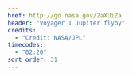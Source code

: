 ```yaml
---
href: http://go.nasa.gov/2aXUiZa
header: "Voyager 1 Jupiter flyby"
credits:
  - "Credit: NASA/JPL"
timecodes:
  - "02:20"
sort_order: 31
---
```

